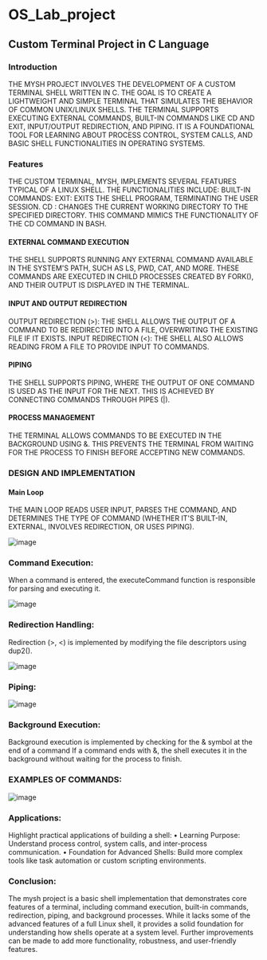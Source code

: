 # OS_Lab_project
## Custom Terminal Project in C Language

### Introduction
THE MYSH PROJECT INVOLVES THE DEVELOPMENT OF A CUSTOM TERMINAL
SHELL WRITTEN IN C. THE GOAL IS TO CREATE A LIGHTWEIGHT AND SIMPLE
TERMINAL THAT SIMULATES THE BEHAVIOR OF COMMON UNIX/LINUX
SHELLS. THE TERMINAL SUPPORTS EXECUTING EXTERNAL COMMANDS,
BUILT-IN COMMANDS LIKE CD AND EXIT, INPUT/OUTPUT REDIRECTION, AND
PIPING. IT IS A FOUNDATIONAL TOOL FOR LEARNING ABOUT PROCESS
CONTROL, SYSTEM CALLS, AND BASIC SHELL FUNCTIONALITIES IN
OPERATING SYSTEMS.

### Features
THE CUSTOM TERMINAL, MYSH, IMPLEMENTS SEVERAL FEATURES TYPICAL OF A
LINUX SHELL. THE FUNCTIONALITIES INCLUDE:
BUILT-IN COMMANDS:
EXIT: EXITS THE SHELL PROGRAM, TERMINATING THE USER SESSION.
CD <DIRECTORY>: CHANGES THE CURRENT WORKING DIRECTORY TO THE
SPECIFIED DIRECTORY. THIS COMMAND MIMICS THE FUNCTIONALITY OF THE CD
COMMAND IN BASH.
#### EXTERNAL COMMAND EXECUTION
THE SHELL SUPPORTS RUNNING ANY EXTERNAL COMMAND AVAILABLE IN THE
SYSTEM'S PATH, SUCH AS LS, PWD, CAT, AND MORE. THESE COMMANDS ARE
EXECUTED IN CHILD PROCESSES CREATED BY FORK(), AND THEIR OUTPUT IS
DISPLAYED IN THE TERMINAL.
#### INPUT AND OUTPUT REDIRECTION
OUTPUT REDIRECTION (>): THE SHELL ALLOWS THE OUTPUT OF A COMMAND TO
BE REDIRECTED INTO A FILE, OVERWRITING THE EXISTING FILE IF IT EXISTS.
INPUT REDIRECTION (<): THE SHELL ALSO ALLOWS READING FROM A FILE TO
PROVIDE INPUT TO COMMANDS.
#### PIPING
THE SHELL SUPPORTS PIPING, WHERE THE OUTPUT OF ONE COMMAND IS USED
AS THE INPUT FOR THE NEXT. THIS IS ACHIEVED BY CONNECTING COMMANDS
THROUGH PIPES (|).
#### PROCESS MANAGEMENT
THE TERMINAL ALLOWS COMMANDS TO BE EXECUTED IN THE BACKGROUND
USING &. THIS PREVENTS THE TERMINAL FROM WAITING FOR THE PROCESS TO
FINISH BEFORE ACCEPTING NEW COMMANDS.

### DESIGN AND IMPLEMENTATION
#### Main Loop
THE MAIN LOOP READS USER INPUT, PARSES THE COMMAND,
AND DETERMINES THE TYPE OF COMMAND (WHETHER IT'S
BUILT-IN, EXTERNAL, INVOLVES REDIRECTION, OR USES
PIPING).


![image](https://github.com/user-attachments/assets/06449079-e492-4c00-921c-8dc4b874a444)

### Command Execution:
When a command is entered, the executeCommand function is responsible for parsing and executing it.

![image](https://github.com/user-attachments/assets/b9009193-63e3-4c52-a2a5-72bcfdb8190c)

### Redirection Handling:
Redirection (>, <) is implemented by modifying the file descriptors using dup2().

![image](https://github.com/user-attachments/assets/158a33a7-aa35-4f4a-85d3-d64a709ec77d)

### Piping:

![image](https://github.com/user-attachments/assets/e15ee9a6-93ce-4bb8-8f38-acceee4cdec8)

### Background Execution:
Background execution is implemented by checking for the & symbol at the end of a command
If a command ends with &, the shell executes it in the background without waiting for the process to finish.

### EXAMPLES OF COMMANDS:

![image](https://github.com/user-attachments/assets/3738827c-c0a4-4e15-aab0-f9d444b16262)

### Applications:
Highlight practical applications of building a shell:
•	Learning Purpose: Understand process control, system calls, and inter-process communication.
•	Foundation for Advanced Shells: Build more complex tools like task automation or custom scripting environments.
### Conclusion:
The mysh project is a basic shell implementation that demonstrates core features of a terminal, including command execution, built-in commands, redirection, piping, and background processes. While it lacks some of the advanced features of a full Linux shell, it provides a solid foundation for understanding how shells operate at a system level. Further improvements can be made to add more functionality, robustness, and user-friendly features.







